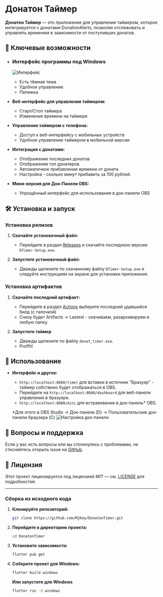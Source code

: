 # Донатон Таймер

**Донатон Таймер** — это приложение для управления таймером, которое интегрируется с донатами DonationAlerts, позволяя отслеживать и управлять временем в зависимости от поступивших донатов. 

## 🎯 Ключевые возможности

- ### Интерфейс программы под Windows

  ![Интерфейс](https://github.com/MjKey/DonatonTimer/blob/main/img/main.jpg?raw=true)

  - Есть тёмная тема
  - Удобное управление
  - Пепежка

- **Веб-интерфейс для управления таймером:**
  - Старт/Стоп таймера
  - Изменение времени на таймере

- **Управление таймером с телефона:**
  - Доступ к веб-интерфейсу с мобильных устройств
  - Удобное управление таймером в мобильной версии

- **Интеграция с донатами:**
  - Отображение последних донатов
  - Отображение топ донатеров
  - Автоматичкое прибавление времени от доната
  - Настройка - сколько минут прибавить за 100 рублей.

- **Мини-версия для Док-Панели OBS:**
  - Упрощённый интерфейс для использования в док-панели OBS
 
## 🛠️ Установка и запуск

### Установка релизов

1. **Скачайте установочный файл:**
   - Перейдите в раздел [Releases](https://github.com/MjKey/DonatonTimer/releases) и скачайте последнюю версию `DTimer-Setup.exe`.

2. **Запустите установочный файл:**
   - Дважды щелкните по скачанному файлу `DTimer-Setup.exe` и следуйте инструкциям на экране для установки приложения.
  
### Установка артифактов

1. **Скачайте последний артифакт:**
   - Перейдите в раздел [Actions](https://github.com/MjKey/DonatonTimer/actions) выберите последний удавшийся билд (c галочкой)
   - Снизу будет Artifacts -> Lastest - скачиваем, разархивируем в любую папку.

2. **Запустите таймер**
   - Дважды щелкните по файлу `donat_timer.exe`.
   - Proffit!

## 🚀 Использование

- **Интерфейс и другое:**
  - `http://localhost:8080/timer` для вставки в источник "Бразуер" - таймер собствнно будет отображаться в OBS.
  - Перейдите на `http://localhost:8080/dashboard` для веб-панели управления в бразуере.
  - `http://localhost:8080/mini` для встравивание в док-панель* OBS.
 
  *Для этого в OBS Studio -> Док-панели (D) -> Пользовательские док-панели браузера (C)
  ![Настройка док-панели](https://github.com/MjKey/DonatonTimer/blob/main/img/dockpanel.jpg?raw=true)

## 💬 Вопросы и поддержка

Если у вас есть вопросы или вы столкнулись с проблемами, не стесняйтесь открыть issue на [GitHub](https://github.com/MjKey/DonatonTimer/issues).

## 📝 Лицензия

Этот проект лицензируется под лицензией MIT — см. [LICENSE](LICENSE) для подробностей.

---

### Сборка из исходного кода

1. **Клонируйте репозиторий:**

   ```bash
   git clone https://github.com/MjKey/DonatonTimer.git
   ```

2. **Перейдите в директорию проекта:**

   ```bash
   cd DonatonTimer
   ```

3. **Установите зависимости:**

   ```bash
   flutter pub get
   ```

4. **Соберите проект для Windows:**

   ```bash
   flutter build windows
   ```
   
   **Или запустите для Windows**

   ```bash
   flutter run -d windows
   ```

